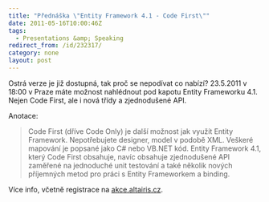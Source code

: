 ```yaml
---
title: "Přednáška \"Entity Framework 4.1 - Code First\""
date: 2011-05-16T10:00:46Z
tags:
  - Presentations &amp; Speaking
redirect_from: /id/232317/
category: none
layout: post
---
```

Ostrá verze je již dostupná, tak proč se nepodívat co nabízí? 23.5.2011 v 18:00 v Praze máte možnost nahlédnout pod kapotu Entity Frameworku 4.1. Nejen Code First, ale i nová třídy a zjednodušené API.

Anotace:

> Code First (dříve Code Only) je další možnost jak využít Entity Framework. Nepotřebujete designer, model v podobě XML. Veškeré mapování je popsané jako C# nebo VB.NET kód. Entity Framework 4.1, který Code First obsahuje, navíc obsahuje zjednodušené API zaměřené na jednoduché unit testování a také několik nových příjemných metod pro práci s Entity Frameworkem a binding.

Více info, včetně registrace na [akce.altairis.cz][1].

[1]: http://akce.altairis.cz/Events/431.aspx

